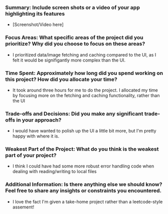 ### Summary: Include screen shots or a video of your app highlighting its features

- [Screenshot/Video here]

### Focus Areas: What specific areas of the project did you prioritize? Why did you choose to focus on these areas?

- I prioritized data/image fetching and caching compared to the UI, as I felt it would be signifigantly more complex than the UI.

### Time Spent: Approximately how long did you spend working on this project? How did you allocate your time?

- It took around three hours for me to do the project. I allocated my time by focusing more on the fetching and caching functionality, rather than the UI

### Trade-offs and Decisions: Did you make any significant trade-offs in your approach?

- I would have wanted to polish up the UI a little bit more, but I'm pretty happy with where it is.

### Weakest Part of the Project: What do you think is the weakest part of your project?

- I think I could have had some more robust error handling code when dealing with reading/writing to local files

### Additional Information: Is there anything else we should know? Feel free to share any insights or constraints you encountered.

- I love the fact I'm given a take-home project rather than a leetcode-style assement!
